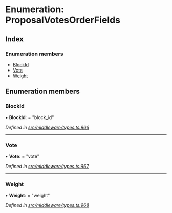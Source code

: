 # Enumeration: ProposalVotesOrderFields

## Index

### Enumeration members

* [BlockId](middleware.proposalvotesorderfields.md#blockid)
* [Vote](middleware.proposalvotesorderfields.md#vote)
* [Weight](middleware.proposalvotesorderfields.md#weight)

## Enumeration members

###  BlockId

• **BlockId**: = "block_id"

*Defined in [src/middleware/types.ts:966](https://github.com/PolymathNetwork/polymesh-sdk/blob/73feada/src/middleware/types.ts#L966)*

___

###  Vote

• **Vote**: = "vote"

*Defined in [src/middleware/types.ts:967](https://github.com/PolymathNetwork/polymesh-sdk/blob/73feada/src/middleware/types.ts#L967)*

___

###  Weight

• **Weight**: = "weight"

*Defined in [src/middleware/types.ts:968](https://github.com/PolymathNetwork/polymesh-sdk/blob/73feada/src/middleware/types.ts#L968)*
